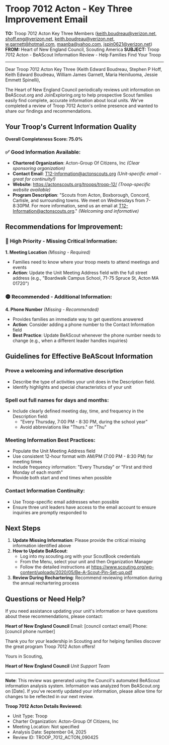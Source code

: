 # Troop 7012 Acton - Key Three Improvement Email

**TO:** Troop 7012 Acton Key Three Members (keith.boudreau@verizon.net, shoff.eng@verizon.net, keith.boudreau@verizon.net, w.garnett@hotmail.com, maanba@yahoo.com, jspin0621@verizon.net)
**FROM:** Heart of New England Council, Scouting America
**SUBJECT:** Troop 7012 Acton - BeAScout Information Review - Help Families Find Your Troop

---

Dear Troop 7012 Acton Key Three (Keith Edward Boudreau, Stephen P Hoff, Keith Edward Boudreau, William James Garnett, Maria  Heiniluoma, Jessie Emmett Spinelli),

The Heart of New England Council periodically reviews unit information on BeAScout.org and JoinExploring.org to help prospective Scout families easily find complete, accurate information about local units. We've completed a review of Troop 7012 Acton's online presence and wanted to share our findings and recommendations.

## Your Troop's Current Information Quality

**Overall Completeness Score: 75.0%**

### ✅ **Good Information Available:**
- **Chartered Organization**: Acton-Group Of Citizens, Inc *(Clear sponsoring organization)*
- **Contact Email**: T12-Information@actonscouts.org *(Unit-specific email - great for continuity!)*
- **Website**: https://actonscouts.org/troops/troop-12/ *(Troop-specific website available)*
- **Program Description**: "Scouts from Acton, Boxborough, Concord, Carlisle, and surrounding towns. We meet on Wednesdays from 7-8:30PM. For more information, send us an email at T12-Information@actonscouts.org." *(Welcoming and informative)*

## Recommendations for Improvement:

### 🔴 **High Priority - Missing Critical Information:**

**1. Meeting Location** *(Missing - Required)*
- Families need to know where your troop meets to attend meetings and events
- **Action**: Update the Unit Meeting Address field with the full street address (e.g., "Boardwalk Campus School, 71-75 Spruce St, Acton MA 01720")

### 🟡 **Recommended - Additional Information:**

**4. Phone Number** *(Missing - Recommended)*
- Provides families an immediate way to get questions answered
- **Action**: Consider adding a phone number to the Contact Information field
- **Best Practice**: Update BeAScout whenever the phone number needs to change (e.g., when a different leader handles inquiries)

## Guidelines for Effective BeAScout Information

### **Prove a welcoming and informative description**
- Describe the type of activities your unit does in the Description field.
- Identify highlights and special characteristics of your unit

### **Spell out full names for days and months:**
- Include clearly defined meeting day, time, and frequency in the Description field:
  - "Every Thursday, 7:00 PM - 8:30 PM, during the school year"
  - Avoid abbreviations like "Thurs." or "Thu"

### **Meeting Information Best Practices:**
- Populate the Unit Meeting Address field
- Use consistent 12-hour format with AM/PM (7:00 PM - 8:30 PM) for meeting times
- Include frequency information: "Every Thursday" or "First and third Monday of each month"
- Provide both start and end times when possible

### **Contact Information Continuity:**
- Use Troop-specific email addresses when possible
- Ensure three unit leaders have access to the email account to ensure inquiries are promptly responded to

## Next Steps

1. **Update Missing Information**: Please provide the critical missing information identified above
2. **How to Update BeAScout**: 
   - Log into my.scouting.org with your ScoutBook credentials
   - From the Menu, select your unit and then Organization Manager
   - Follow the detailed instructions at
     https://www.scouting.org/wp-content/uploads/2020/05/Be-A-Scout-Pin-Set-up.pdf
3. **Review During Rechartering**: Recommend reviewing information during the annual rechartering process

## Questions or Need Help?

If you need assistance updating your unit's information or have questions about these recommendations, please contact:

**Heart of New England Council**
Email: [council contact email]
Phone: [council phone number]

Thank you for your leadership in Scouting and for helping families discover the great program Troop 7012 Acton offers!

Yours in Scouting,

**Heart of New England Council**
*Unit Support Team*

---

**Note**: This review was generated using the Council's automated BeAScout information analysis system. Information was analyzed from BeAScout.org on [Date]. If you've recently updated your information, please allow time for changes to be reflected in our next review.

**Troop 7012 Acton Details Reviewed:**
- Unit Type: Troop
- Charter Organization: Acton-Group Of Citizens, Inc
- Meeting Location: Not specified
- Analysis Date: September 04, 2025
- Review ID: TROOP_7012_ACTON_090425